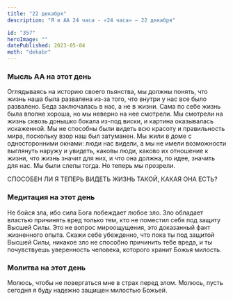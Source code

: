 ```yaml
---
title: "22 декабря"
description: "Я и АА 24 часа - «24 часа» — 22 декабря"

id: "357"
heroImage: ""
datePublished: 2023-05-04
moth: "dekabr"
---
```


### Мысль АА на этот день

Оглядываясь на историю своего пьянства, мы должны понять, что жизнь наша была
развалена из-за того, что внутри у нас все было развалено. Беда заключалась в
нас, а не в жизни. Сама по себе жизнь была вполне хороша, но мы неверно на нее
смотрели. Мы смотрели на жизнь сквозь донышко бокала из-под виски, и картина
оказывалась искаженной. Мы не способны были видеть всю красоту и правильность
мира, поскольку взор наш был затуманен. Мы жили в доме с односторонними
окнами: люди нас видели, а мы не имели возможности выглянуть наружу и увидеть,
каковы люди, каково их отношение к жизни, что жизнь значит для них, и что она
должна, по идее, значить для нас. Мы были слепы тогда. Но теперь мы прозрели.

СПОСОБЕН ЛИ Я ТЕПЕРЬ ВИДЕТЬ ЖИЗНЬ ТАКОЙ, КАКАЯ ОНА ЕСТЬ?

### Медитация на этот день

Не бойся зла, ибо сила Бога побеждает любое зло. Зло обладает властью
причинять вред только тем, кто не поместил себя под защиту Высшей Силы. Это не
вопрос мироощущения, это доказанный факт жизненного опыта. Скажи себе
убежденно, что пока ты под защитой Высшей Силы, никакое зло не способно
причинить тебе вреда, и ты почувствуешь уверенность человека, которого хранит
Божья милость.

### Молитва на этот день

Молюсь, чтобы не повергаться мне в страх перед злом. Молюсь, пусть сегодня я
буду надежно защищен милостью Божьей.
